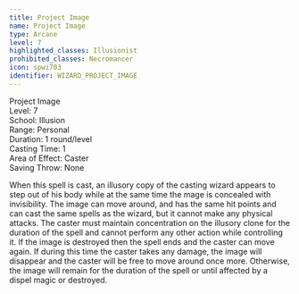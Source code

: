 ```yaml
---
title: Project Image
name: Project Image
type: Arcane
level: 7
highlighted_classes: Illusionist
prohibited_classes: Necromancer
icon: spwi703
identifier: WIZARD_PROJECT_IMAGE
---
```

Project Image  
Level: 7  
School: Illusion  
Range: Personal  
Duration: 1 round/level  
Casting Time: 1  
Area of Effect: Caster  
Saving Throw: None  
  
When this spell is cast, an illusory copy of the casting wizard appears to step out of his body while at the same time the mage is concealed with invisibility. The image can move around, and has the same hit points and can cast the same spells as the wizard, but it cannot make any physical attacks. The caster must maintain concentration on the illusory clone for the duration of the spell and cannot perform any other action while controlling it. If the image is destroyed then the spell ends and the caster can move again. If during this time the caster takes any damage, the image will disappear and the caster will be free to move around once more. Otherwise, the image will remain for the duration of the spell or until affected by a dispel magic or destroyed.  

